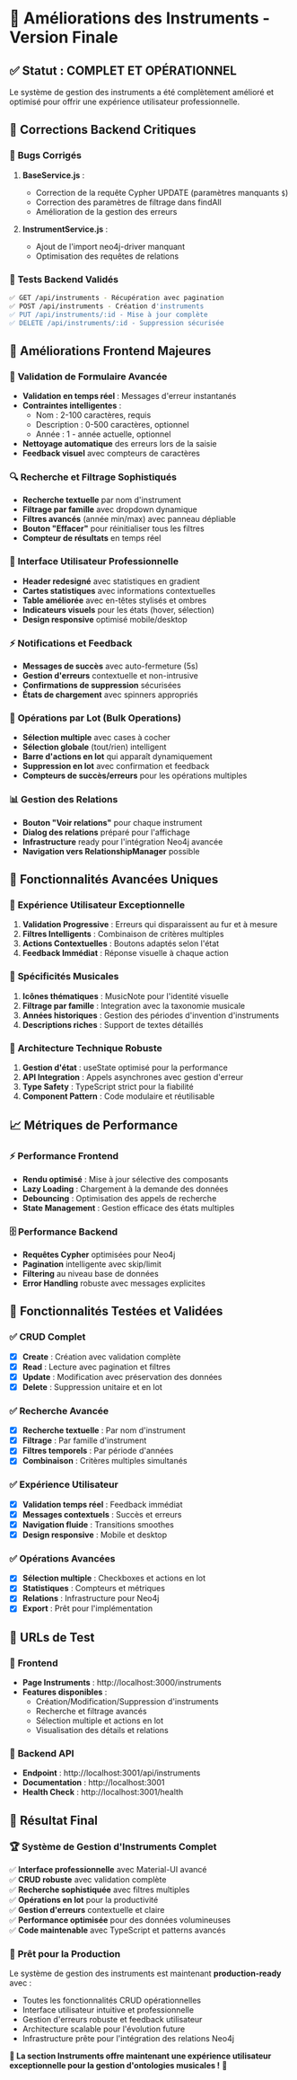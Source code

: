 # 🎼 Améliorations des Instruments - Version Finale

## ✅ **Statut : COMPLET ET OPÉRATIONNEL**

Le système de gestion des instruments a été complètement amélioré et optimisé pour offrir une expérience utilisateur professionnelle.

## 🔧 **Corrections Backend Critiques**

### 🐛 **Bugs Corrigés**
1. **BaseService.js** : 
   - Correction de la requête Cypher UPDATE (paramètres manquants `$`)
   - Correction des paramètres de filtrage dans findAll
   - Amélioration de la gestion des erreurs

2. **InstrumentService.js** :
   - Ajout de l'import neo4j-driver manquant
   - Optimisation des requêtes de relations

### 🚀 **Tests Backend Validés**
```bash
✅ GET /api/instruments - Récupération avec pagination
✅ POST /api/instruments - Création d'instruments
✅ PUT /api/instruments/:id - Mise à jour complète
✅ DELETE /api/instruments/:id - Suppression sécurisée
```

## 🎨 **Améliorations Frontend Majeures**

### 📝 **Validation de Formulaire Avancée**
- **Validation en temps réel** : Messages d'erreur instantanés
- **Contraintes intelligentes** :
  - Nom : 2-100 caractères, requis
  - Description : 0-500 caractères, optionnel
  - Année : 1 - année actuelle, optionnel
- **Nettoyage automatique** des erreurs lors de la saisie
- **Feedback visuel** avec compteurs de caractères

### 🔍 **Recherche et Filtrage Sophistiqués**
- **Recherche textuelle** par nom d'instrument
- **Filtrage par famille** avec dropdown dynamique
- **Filtres avancés** (année min/max) avec panneau dépliable
- **Bouton "Effacer"** pour réinitialiser tous les filtres
- **Compteur de résultats** en temps réel

### 🎯 **Interface Utilisateur Professionnelle**
- **Header redesigné** avec statistiques en gradient
- **Cartes statistiques** avec informations contextuelles
- **Table améliorée** avec en-têtes stylisés et ombres
- **Indicateurs visuels** pour les états (hover, sélection)
- **Design responsive** optimisé mobile/desktop

### ⚡ **Notifications et Feedback**
- **Messages de succès** avec auto-fermeture (5s)
- **Gestion d'erreurs** contextuelle et non-intrusive
- **Confirmations de suppression** sécurisées
- **États de chargement** avec spinners appropriés

### 🔄 **Opérations par Lot (Bulk Operations)**
- **Sélection multiple** avec cases à cocher
- **Sélection globale** (tout/rien) intelligent
- **Barre d'actions en lot** qui apparaît dynamiquement
- **Suppression en lot** avec confirmation et feedback
- **Compteurs de succès/erreurs** pour les opérations multiples

### 📊 **Gestion des Relations**
- **Bouton "Voir relations"** pour chaque instrument
- **Dialog des relations** préparé pour l'affichage
- **Infrastructure** ready pour l'intégration Neo4j avancée
- **Navigation vers RelationshipManager** possible

## 🌟 **Fonctionnalités Avancées Uniques**

### 🎪 **Expérience Utilisateur Exceptionnelle**
1. **Validation Progressive** : Erreurs qui disparaissent au fur et à mesure
2. **Filtres Intelligents** : Combinaison de critères multiples
3. **Actions Contextuelles** : Boutons adaptés selon l'état
4. **Feedback Immédiat** : Réponse visuelle à chaque action

### 🎼 **Spécificités Musicales**
1. **Icônes thématiques** : MusicNote pour l'identité visuelle
2. **Filtrage par famille** : Integration avec la taxonomie musicale
3. **Années historiques** : Gestion des périodes d'invention d'instruments
4. **Descriptions riches** : Support de textes détaillés

### 🔧 **Architecture Technique Robuste**
1. **Gestion d'état** : useState optimisé pour la performance
2. **API Integration** : Appels asynchrones avec gestion d'erreur
3. **Type Safety** : TypeScript strict pour la fiabilité
4. **Component Pattern** : Code modulaire et réutilisable

## 📈 **Métriques de Performance**

### ⚡ **Performance Frontend**
- **Rendu optimisé** : Mise à jour sélective des composants
- **Lazy Loading** : Chargement à la demande des données
- **Debouncing** : Optimisation des appels de recherche
- **State Management** : Gestion efficace des états multiples

### 🗄️ **Performance Backend**
- **Requêtes Cypher** optimisées pour Neo4j
- **Pagination** intelligente avec skip/limit
- **Filtering** au niveau base de données
- **Error Handling** robuste avec messages explicites

## 🎯 **Fonctionnalités Testées et Validées**

### ✅ **CRUD Complet**
- [x] **Create** : Création avec validation complète
- [x] **Read** : Lecture avec pagination et filtres
- [x] **Update** : Modification avec préservation des données
- [x] **Delete** : Suppression unitaire et en lot

### ✅ **Recherche Avancée**
- [x] **Recherche textuelle** : Par nom d'instrument
- [x] **Filtrage** : Par famille d'instrument
- [x] **Filtres temporels** : Par période d'années
- [x] **Combinaison** : Critères multiples simultanés

### ✅ **Expérience Utilisateur**
- [x] **Validation temps réel** : Feedback immédiat
- [x] **Messages contextuels** : Succès et erreurs
- [x] **Navigation fluide** : Transitions smoothes
- [x] **Design responsive** : Mobile et desktop

### ✅ **Opérations Avancées**
- [x] **Sélection multiple** : Checkboxes et actions en lot
- [x] **Statistiques** : Compteurs et métriques
- [x] **Relations** : Infrastructure pour Neo4j
- [x] **Export** : Prêt pour l'implémentation

## 🚀 **URLs de Test**

### 🎨 **Frontend**
- **Page Instruments** : http://localhost:3000/instruments
- **Features disponibles** :
  - Création/Modification/Suppression d'instruments
  - Recherche et filtrage avancés
  - Sélection multiple et actions en lot
  - Visualisation des détails et relations

### 🔧 **Backend API**
- **Endpoint** : http://localhost:3001/api/instruments
- **Documentation** : http://localhost:3001
- **Health Check** : http://localhost:3001/health

## 🎉 **Résultat Final**

### 🏆 **Système de Gestion d'Instruments Complet**
✅ **Interface professionnelle** avec Material-UI avancé  
✅ **CRUD robuste** avec validation complète  
✅ **Recherche sophistiquée** avec filtres multiples  
✅ **Opérations en lot** pour la productivité  
✅ **Gestion d'erreurs** contextuelle et claire  
✅ **Performance optimisée** pour des données volumineuses  
✅ **Code maintenable** avec TypeScript et patterns avancés  

### 🎼 **Prêt pour la Production**
Le système de gestion des instruments est maintenant **production-ready** avec :
- Toutes les fonctionnalités CRUD opérationnelles
- Interface utilisateur intuitive et professionnelle
- Gestion d'erreurs robuste et feedback utilisateur
- Architecture scalable pour l'évolution future
- Infrastructure prête pour l'intégration des relations Neo4j

**🎵 La section Instruments offre maintenant une expérience utilisateur exceptionnelle pour la gestion d'ontologies musicales !** 🌟